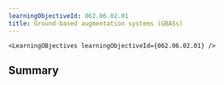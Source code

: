 ```yaml
---
learningObjectiveId: 062.06.02.01
title: Ground-based augmentation systems (GBASs)
---
```


```tsx eval
<LearningOBjectives learningObjectiveId={062.06.02.01} />
```

## Summary
